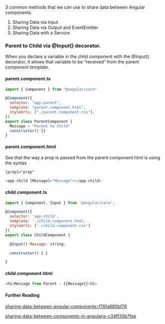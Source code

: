 3 common methods that we can use to share data between Angular components.

1. Sharing Data via Input
2. Sharing Data via Output and EventEmitter
3. Sharing Data with a Service

### Parent to Child via @Input() decorator.

When you declare a variable in the child component with the @Input() decorator, it allows that variable to be “received” from the parent component template.

#### parent.component.ts

```js
import { Component } from "@angular/core"

@Component({
  selector: "app-parent",
  template: "parent.component.html",
  styleUrls: ["./parent.component.css"],
})
export class ParentComponent {
  Message = "Parent to Child"
  constructor() {}
}
```

#### parent.component.html

See that the way a prop is passed from the parent.component.html is using the syntax

`[prop]="prop"`

```js
<app-child [Message]="Message"></app-child>

```

#### child.component.ts

```js
import { Component, Input } from '@angular/core';

@Component({
  selector: 'app-child',
  template: './child.component.html,
  styleUrls: ['./child.component.css']
})
export class ChildComponent {

  @Input() Message: string;

  constructor() { }

}

```

#### child.component.html

```js
<h1>Message from Parent : {{Message}}<h1>

```

#### Further Reading

[sharing-data-between-angular-components-f76fa680bf76](https://medium.com/@chameeradulanga87/sharing-data-between-angular-components-f76fa680bf76)

[sharing-data-between-components-in-angularjs-c34ff20b7fee](https://medium.com/@onejohi/sharing-data-between-components-in-angularjs-c34ff20b7fee)
